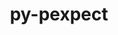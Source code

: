 ---
title: "py-pexpect"
layout: cache
categories: [package, develop]
meta: {"versions": ["4.8.0"], "compilers": ["gcc@=11.1.0", "gcc@=11.4.0", "gcc@=9.4.0", "oneapi@=2024.0.0"], "oss": ["ubuntu20.04", "ubuntu22.04"], "platforms": ["linux"], "targets": ["aarch64", "neoverse_v1", "neoverse_v2", "ppc64le", "x86_64_v3"], "stacks": ["data-vis-sdk", "e4s", "e4s-aarch64", "e4s-neoverse-v2", "e4s-neoverse_v1", "e4s-oneapi", "e4s-power", "root"], "num_specs": 19, "num_specs_by_stack": {"root": 19, "e4s-neoverse_v1": 2, "e4s-power": 4, "data-vis-sdk": 1, "e4s": 2, "e4s-aarch64": 2, "e4s-neoverse-v2": 4, "e4s-oneapi": 4}}
spec_details: [{"hash": "6tavdwsp2wnrszvlzzmwmd265op7tid3", "compiler": "gcc@=11.4.0", "versions": ["4.8.0"], "os": "ubuntu20.04", "platform": "linux", "target": "neoverse_v1", "variants": ["build_system=python_pip"], "stacks": ["root", "e4s-neoverse_v1"], "size": "-", "tarball": "https://binaries.spack.io/develop/build_cache/linux-ubuntu20.04-neoverse_v1/gcc-11.4.0/py-pexpect-4.8.0/linux-ubuntu20.04-neoverse_v1-gcc-11.4.0-py-pexpect-4.8.0-6tavdwsp2wnrszvlzzmwmd265op7tid3.spack"}, {"hash": "7eipj6pvay3nnkn4znvkurmgcrosrmb4", "compiler": "gcc@=11.4.0", "versions": ["4.8.0"], "os": "ubuntu20.04", "platform": "linux", "target": "neoverse_v1", "variants": ["build_system=python_pip"], "stacks": ["root", "e4s-neoverse_v1"], "size": "-", "tarball": "https://binaries.spack.io/develop/build_cache/linux-ubuntu20.04-neoverse_v1/gcc-11.4.0/py-pexpect-4.8.0/linux-ubuntu20.04-neoverse_v1-gcc-11.4.0-py-pexpect-4.8.0-7eipj6pvay3nnkn4znvkurmgcrosrmb4.spack"}, {"hash": "5jjdqhz2vi3z6bmvpwrx7kza2zhafooa", "compiler": "gcc@=9.4.0", "versions": ["4.8.0"], "os": "ubuntu20.04", "platform": "linux", "target": "ppc64le", "variants": ["build_system=python_pip"], "stacks": ["root", "e4s-power"], "size": "-", "tarball": "https://binaries.spack.io/develop/build_cache/linux-ubuntu20.04-ppc64le/gcc-9.4.0/py-pexpect-4.8.0/linux-ubuntu20.04-ppc64le-gcc-9.4.0-py-pexpect-4.8.0-5jjdqhz2vi3z6bmvpwrx7kza2zhafooa.spack"}, {"hash": "7av5gmv2d3dltdlkmdny7c65rsqdxkdp", "compiler": "gcc@=9.4.0", "versions": ["4.8.0"], "os": "ubuntu20.04", "platform": "linux", "target": "ppc64le", "variants": ["build_system=python_pip"], "stacks": ["root", "e4s-power"], "size": "-", "tarball": "https://binaries.spack.io/develop/build_cache/linux-ubuntu20.04-ppc64le/gcc-9.4.0/py-pexpect-4.8.0/linux-ubuntu20.04-ppc64le-gcc-9.4.0-py-pexpect-4.8.0-7av5gmv2d3dltdlkmdny7c65rsqdxkdp.spack"}, {"hash": "t5pmtjdz2zq53nypjfcn36mnouuv37la", "compiler": "gcc@=9.4.0", "versions": ["4.8.0"], "os": "ubuntu20.04", "platform": "linux", "target": "ppc64le", "variants": ["build_system=python_pip"], "stacks": ["root", "e4s-power"], "size": "-", "tarball": "https://binaries.spack.io/develop/build_cache/linux-ubuntu20.04-ppc64le/gcc-9.4.0/py-pexpect-4.8.0/linux-ubuntu20.04-ppc64le-gcc-9.4.0-py-pexpect-4.8.0-t5pmtjdz2zq53nypjfcn36mnouuv37la.spack"}, {"hash": "4bchgovi7hiqzwmf5wlxn4dlstuq5pxa", "compiler": "gcc@=9.4.0", "versions": ["4.8.0"], "os": "ubuntu20.04", "platform": "linux", "target": "ppc64le", "variants": ["build_system=python_pip"], "stacks": ["root", "e4s-power"], "size": "-", "tarball": "https://binaries.spack.io/develop/build_cache/linux-ubuntu20.04-ppc64le/gcc-9.4.0/py-pexpect-4.8.0/linux-ubuntu20.04-ppc64le-gcc-9.4.0-py-pexpect-4.8.0-4bchgovi7hiqzwmf5wlxn4dlstuq5pxa.spack"}, {"hash": "4cc3z5zqj6arf7zkgrhlvnfkgvstpuzb", "compiler": "gcc@=11.1.0", "versions": ["4.8.0"], "os": "ubuntu20.04", "platform": "linux", "target": "x86_64_v3", "variants": ["build_system=python_pip"], "stacks": ["root", "data-vis-sdk"], "size": "-", "tarball": "https://binaries.spack.io/develop/build_cache/linux-ubuntu20.04-x86_64_v3/gcc-11.1.0/py-pexpect-4.8.0/linux-ubuntu20.04-x86_64_v3-gcc-11.1.0-py-pexpect-4.8.0-4cc3z5zqj6arf7zkgrhlvnfkgvstpuzb.spack"}, {"hash": "dngje7dkewhposk35h4dzg3syzu4irie", "compiler": "gcc@=11.4.0", "versions": ["4.8.0"], "os": "ubuntu20.04", "platform": "linux", "target": "x86_64_v3", "variants": ["build_system=python_pip"], "stacks": ["root", "e4s"], "size": "-", "tarball": "https://binaries.spack.io/develop/build_cache/linux-ubuntu20.04-x86_64_v3/gcc-11.4.0/py-pexpect-4.8.0/linux-ubuntu20.04-x86_64_v3-gcc-11.4.0-py-pexpect-4.8.0-dngje7dkewhposk35h4dzg3syzu4irie.spack"}, {"hash": "7azwi5f34f76xa7m2ublhfabddivhkzp", "compiler": "gcc@=11.4.0", "versions": ["4.8.0"], "os": "ubuntu20.04", "platform": "linux", "target": "x86_64_v3", "variants": ["build_system=python_pip"], "stacks": ["root", "e4s"], "size": "-", "tarball": "https://binaries.spack.io/develop/build_cache/linux-ubuntu20.04-x86_64_v3/gcc-11.4.0/py-pexpect-4.8.0/linux-ubuntu20.04-x86_64_v3-gcc-11.4.0-py-pexpect-4.8.0-7azwi5f34f76xa7m2ublhfabddivhkzp.spack"}, {"hash": "2a3vxwxj75qck4brh4owlobf37lhm6up", "compiler": "gcc@=11.4.0", "versions": ["4.8.0"], "os": "ubuntu22.04", "platform": "linux", "target": "aarch64", "variants": ["build_system=python_pip"], "stacks": ["root", "e4s-aarch64"], "size": "-", "tarball": "https://binaries.spack.io/develop/build_cache/linux-ubuntu22.04-aarch64/gcc-11.4.0/py-pexpect-4.8.0/linux-ubuntu22.04-aarch64-gcc-11.4.0-py-pexpect-4.8.0-2a3vxwxj75qck4brh4owlobf37lhm6up.spack"}, {"hash": "iqlnnkrnhl5ybbulaexofgrronisdbdr", "compiler": "gcc@=11.4.0", "versions": ["4.8.0"], "os": "ubuntu22.04", "platform": "linux", "target": "aarch64", "variants": ["build_system=python_pip"], "stacks": ["root", "e4s-aarch64"], "size": "-", "tarball": "https://binaries.spack.io/develop/build_cache/linux-ubuntu22.04-aarch64/gcc-11.4.0/py-pexpect-4.8.0/linux-ubuntu22.04-aarch64-gcc-11.4.0-py-pexpect-4.8.0-iqlnnkrnhl5ybbulaexofgrronisdbdr.spack"}, {"hash": "a4tdmdixd57xwhl5gubkkqrmsnc2hjpg", "compiler": "gcc@=11.4.0", "versions": ["4.8.0"], "os": "ubuntu22.04", "platform": "linux", "target": "neoverse_v2", "variants": ["build_system=python_pip"], "stacks": ["root", "e4s-neoverse-v2"], "size": "-", "tarball": "https://binaries.spack.io/develop/build_cache/linux-ubuntu22.04-neoverse_v2/gcc-11.4.0/py-pexpect-4.8.0/linux-ubuntu22.04-neoverse_v2-gcc-11.4.0-py-pexpect-4.8.0-a4tdmdixd57xwhl5gubkkqrmsnc2hjpg.spack"}, {"hash": "5vbfm2g6atayt5qm75kkp6vz2phtqr6f", "compiler": "gcc@=11.4.0", "versions": ["4.8.0"], "os": "ubuntu22.04", "platform": "linux", "target": "neoverse_v2", "variants": ["build_system=python_pip"], "stacks": ["root", "e4s-neoverse-v2"], "size": "-", "tarball": "https://binaries.spack.io/develop/build_cache/linux-ubuntu22.04-neoverse_v2/gcc-11.4.0/py-pexpect-4.8.0/linux-ubuntu22.04-neoverse_v2-gcc-11.4.0-py-pexpect-4.8.0-5vbfm2g6atayt5qm75kkp6vz2phtqr6f.spack"}, {"hash": "4tbwlik343a6frjlag3wtpi3e5vcpa4a", "compiler": "gcc@=11.4.0", "versions": ["4.8.0"], "os": "ubuntu22.04", "platform": "linux", "target": "neoverse_v2", "variants": ["build_system=python_pip"], "stacks": ["root", "e4s-neoverse-v2"], "size": "-", "tarball": "https://binaries.spack.io/develop/build_cache/linux-ubuntu22.04-neoverse_v2/gcc-11.4.0/py-pexpect-4.8.0/linux-ubuntu22.04-neoverse_v2-gcc-11.4.0-py-pexpect-4.8.0-4tbwlik343a6frjlag3wtpi3e5vcpa4a.spack"}, {"hash": "56c3osxwwwf6th75d4qhkvrj4fyfsq22", "compiler": "gcc@=11.4.0", "versions": ["4.8.0"], "os": "ubuntu22.04", "platform": "linux", "target": "neoverse_v2", "variants": ["build_system=python_pip"], "stacks": ["root", "e4s-neoverse-v2"], "size": "-", "tarball": "https://binaries.spack.io/develop/build_cache/linux-ubuntu22.04-neoverse_v2/gcc-11.4.0/py-pexpect-4.8.0/linux-ubuntu22.04-neoverse_v2-gcc-11.4.0-py-pexpect-4.8.0-56c3osxwwwf6th75d4qhkvrj4fyfsq22.spack"}, {"hash": "jieizfe6uohuymnn4qfo7ip5tslnt5h6", "compiler": "oneapi@=2024.0.0", "versions": ["4.8.0"], "os": "ubuntu22.04", "platform": "linux", "target": "x86_64_v3", "variants": ["build_system=python_pip"], "stacks": ["root", "e4s-oneapi"], "size": "-", "tarball": "https://binaries.spack.io/develop/build_cache/linux-ubuntu22.04-x86_64_v3/oneapi-2024.0.0/py-pexpect-4.8.0/linux-ubuntu22.04-x86_64_v3-oneapi-2024.0.0-py-pexpect-4.8.0-jieizfe6uohuymnn4qfo7ip5tslnt5h6.spack"}, {"hash": "e2k457trztw7pvoiizuktt6622v2vu2a", "compiler": "oneapi@=2024.0.0", "versions": ["4.8.0"], "os": "ubuntu22.04", "platform": "linux", "target": "x86_64_v3", "variants": ["build_system=python_pip"], "stacks": ["root", "e4s-oneapi"], "size": "-", "tarball": "https://binaries.spack.io/develop/build_cache/linux-ubuntu22.04-x86_64_v3/oneapi-2024.0.0/py-pexpect-4.8.0/linux-ubuntu22.04-x86_64_v3-oneapi-2024.0.0-py-pexpect-4.8.0-e2k457trztw7pvoiizuktt6622v2vu2a.spack"}, {"hash": "cuvnjkokvnqbp3qbyubtbjtiqiausyzi", "compiler": "oneapi@=2024.0.0", "versions": ["4.8.0"], "os": "ubuntu22.04", "platform": "linux", "target": "x86_64_v3", "variants": ["build_system=python_pip"], "stacks": ["root", "e4s-oneapi"], "size": "-", "tarball": "https://binaries.spack.io/develop/build_cache/linux-ubuntu22.04-x86_64_v3/oneapi-2024.0.0/py-pexpect-4.8.0/linux-ubuntu22.04-x86_64_v3-oneapi-2024.0.0-py-pexpect-4.8.0-cuvnjkokvnqbp3qbyubtbjtiqiausyzi.spack"}, {"hash": "mfwaub5ulhdtvp344qvrfasexnldbaax", "compiler": "oneapi@=2024.0.0", "versions": ["4.8.0"], "os": "ubuntu22.04", "platform": "linux", "target": "x86_64_v3", "variants": ["build_system=python_pip"], "stacks": ["root", "e4s-oneapi"], "size": "-", "tarball": "https://binaries.spack.io/develop/build_cache/linux-ubuntu22.04-x86_64_v3/oneapi-2024.0.0/py-pexpect-4.8.0/linux-ubuntu22.04-x86_64_v3-oneapi-2024.0.0-py-pexpect-4.8.0-mfwaub5ulhdtvp344qvrfasexnldbaax.spack"}]
---